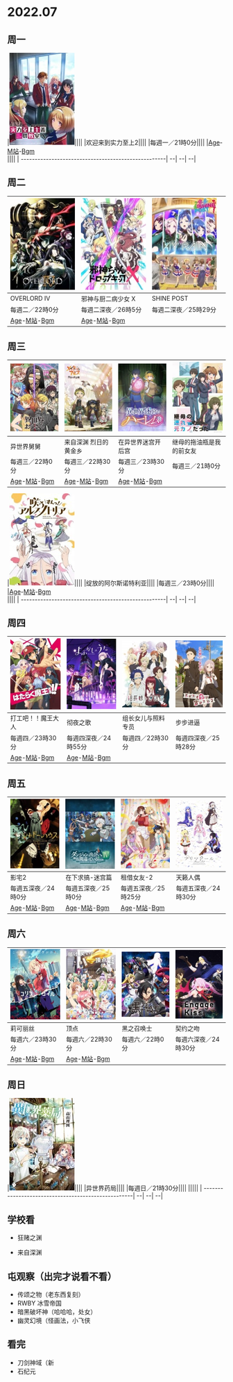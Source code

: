 # 2022.07

## 周一

|![image](assets/image-20220803125959-wy6c3vs.png)​||||
|欢迎来到实力至上2||||
|每週一／21時0分||||
|[Age](https://bgm.tv/subject/155704)-[M站](https://bgm.tv/subject/335389)-[Bgm](https://bgm.tv/subject/316131)<br />||||
| ----------------------------------------------------| --| --| --|

## 周二

|![image](assets/image-20220803130246-j5z2xpr.png)​|![image](assets/image-20220803130451-jgjvffl.png)​|![image](assets/image-20220808163523-1vl12jf.png)<br />|<br />|
| ------------------------------------------------------------------------------------------------------------------| ----------------------------------------------------| ----------------------------------------------------| ----|
|OVERLORD Ⅳ|邪神与厨二病少女 X|SHINE POST<br />||
|每週二／22時0分|每週二深夜／26時5分|每週二深夜／25時29分||
|[Age](https://bgm.tv/subject/155704)-[M站](https://bgm.tv/subject/335389)-[Bgm](https://bgm.tv/subject/335389)<br />|[Age](https://bgm.tv/subject/155704)-[M站](https://bgm.tv/subject/335389)-[Bgm](https://bgm.tv/subject/316131)|||

## 周三

|![image](assets/image-20220803131116-f8upx3n.png)​|![image](assets/image-20220803131227-dzx9rkx.png)​|![image](assets/image-20220803131400-vu6m822.png)<br />|![image](assets/image-20220808163701-f9upb92.png)​<br />|
| ------------------------------------------------------------------------------------------------------------------| ----------------------------------------------------------------------------------------------------------------| ----------------------------------------------------------------------------------------------------------------| ------------------------------------------------------|
|异世界舅舅|来自深渊 烈日的黄金乡|在异世界迷宫开后宫|继母的拖油瓶是我的前女友|
|每週三／22時0分|每週三／22時30分|每週三／23時30分|每週三／21時0分|
|[Age](https://bgm.tv/subject/155704)-[M站](https://bgm.tv/subject/335389)-[Bgm](https://bgm.tv/subject/339326)<br />|[Age](https://bgm.tv/subject/155704)-[M站](https://bgm.tv/subject/335389)-[Bgm](https://bgm.tv/subject/298477)|[Age](https://bgm.tv/subject/155704)-[M站](https://bgm.tv/subject/335389)-[Bgm](https://bgm.tv/subject/322130)||

|![image](assets/image-20220808163832-kk82lzk.png)​||||
|绽放的阿尔斯诺特利亚||||
|每週三／23時0分||||
|[Age](https://bgm.tv/subject/155704)-[M站](https://bgm.tv/subject/335389)-[Bgm](https://bgm.tv/subject/339326)<br />||||
| ----------------------------------------------------| --| --| --|

## 周四

|![image](assets/image-20220803131645-iziryyo.png)​|![image](assets/image-20220803131751-npegwu1.png)​|![image](assets/image-20220808164022-a5s0s87.png)<br />|![image](assets/image-20220808164144-xlv3iz2.png)<br />|
| ------------------------------------------------------------------------------------------------------------------| ----------------------------------------------------| ----------------------------------------------------| ----------------------------------------------------|
|打工吧！！魔王大人|彻夜之歌|组长女儿与照料专员<br />|步步进逼|
|每週四／23時30分|每週四深夜／24時55分|每週四／22時30分<br />|每週四深夜／25時28分|
|[Age](https://bgm.tv/subject/155704)-[M站](https://bgm.tv/subject/335389)-[Bgm](https://bgm.tv/subject/330057)<br />|[Age](https://bgm.tv/subject/155704)-[M站](https://bgm.tv/subject/335389)-[Bgm](https://bgm.tv/subject/356774)|<br />||

## 周五

|![image](assets/image-20220803132056-jpptcsh.png)​|![image](assets/image-20220803132209-6hdfi4z.png)​|![image](assets/image-20220803132318-oa1mvch.png)<br />|![image](assets/image-20220808164302-4uhkq6l.png)​<br />|
| ------------------------------------------------------------------------------------------------------------------| ----------------------------------------------------------------------------------------------------------------| ------------------------------------------------------------------------------------------------------------------| ------------------------------------------------------|
|影宅2|在下求搞-迷宫篇|租借女友-2<br />|天籁人偶<br />|
|每週五深夜／24時0分|每週五深夜／25時0分|每週五深夜／25時25分<br />|每週五深夜／24時30分|
|[Age](https://bgm.tv/subject/155704)-[M站](https://bgm.tv/subject/335389)-[Bgm](https://bgm.tv/subject/349084)<br />|[Age](https://bgm.tv/subject/155704)-[M站](https://bgm.tv/subject/335389)-[Bgm](https://bgm.tv/subject/326874)|[Age](https://bgm.tv/subject/155704)-[M站](https://bgm.tv/subject/335389)-[Bgm](https://bgm.tv/subject/315745)<br />||

## 周六

|![image](assets/image-20220803135854-hsjyfbe.png)​|![image](assets/image-20220808164357-ajgo4om.png)​|![image](assets/image-20220808164440-tkzdzyy.png)<br />|![image](assets/image-20220808164548-4czfc50.png)​<br />|
| ------------------------------------------------------------------------------------------------------------------| ----------------------------------------------------------------------------------------------------------------| ----------------------------------------------------| ------------------------------------------------------|
|莉可丽丝|顶点|黑之召唤士<br />|契约之吻|
|每週六／23時30分|每週六／22時30分|每週六／22時0分<br />|每週六深夜／24時30分|
|[Age](https://bgm.tv/subject/155704)-[M站](https://bgm.tv/subject/335389)-[Bgm](https://bgm.tv/subject/364450)<br />|[Age](https://bgm.tv/subject/155704)-[M站](https://bgm.tv/subject/335389)-[Bgm](https://bgm.tv/subject/382852)|<br />||

## 周日

|![image](assets/image-20220808163343-vzvhxyp.png)​||||
|异世界药局||||
|每週日／21時30分||||
|||||
| ----------------------------------------------------| --| --| --|

## 学校看

* 狂赌之渊

* 来自深渊

## 屯观察（出完才说看不看）

* 传颂之物（老东西复刻）
* RWBY 冰雪帝国
* 暗黑破坏神（哈哈哈，处女）
* 幽灵幻境（怪画法，小飞侠

## 看完

* 刀剑神域（新
* 石纪元
